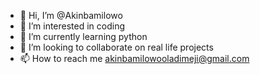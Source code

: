 - 👋 Hi, I’m @Akinbamilowo
- 👀 I’m interested in coding
- 🌱 I’m currently learning python
- 💞️ I’m looking to collaborate on real life projects
- 📫 How to reach me akinbamilowooladimeji@gmail.com

<!---
Akinbamilowo/Akinbamilowo is a ✨ special ✨ repository because its `README.md` (this file) appears on your GitHub profile.
You can click the Preview link to take a look at your changes.
--->
